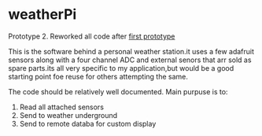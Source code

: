 # weatherPi
Prototype 2. Reworked all code after [first prototype](https://github.com/dirtchild/rpi_projects/tree/master/weather.piZero)

This is the software behind a personal weather station.it uses a few adafruit sensors along with a four channel ADC and external senors that arr sold as spare parts.its all very specific to my application,but would be a good starting point foe reuse for others attempting the same.

The code should be relatively well documented. Main purpuse is to:

1. Read all attached sensors
1. Send to weather underground
1. Send to remote databa for custom display

